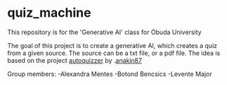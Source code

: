 # quiz_machine
This repository is for the 'Generative AI' class for Óbuda University

The goal of this project is to create a generative AI, which creates a quiz from a given source. The source can be a txt file, or a pdf file. The idea is based on the project [autoquizzer](https://github.com/anakin87/autoquizzer?tab=readme-ov-file) by .[anakin87](https://github.com/anakin87)

Group members:
    -Alexandra Mentes
    -Botond Bencsics
    -Levente Major